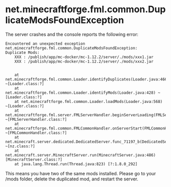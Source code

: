 # net.minecraftforge.fml.common.DuplicateModsFoundException

The server crashes and the console reports the following error:

```
Encountered an unexpected exception
net.minecraftforge.fml.common.DuplicateModsFoundException: 
Duplicate Mods:
	XXX : /publish/app/mc-docker/mc-1.12.2/server/./mods/xxx1.jar
	XXX : /publish/app/mc-docker/mc-1.12.2/server/./mods/xxx2.jar


	at net.minecraftforge.fml.common.Loader.identifyDuplicates(Loader.java:466) ~[Loader.class:?]
	at net.minecraftforge.fml.common.Loader.identifyMods(Loader.java:428) ~[Loader.class:?]
	at net.minecraftforge.fml.common.Loader.loadMods(Loader.java:568) ~[Loader.class:?]
	at net.minecraftforge.fml.server.FMLServerHandler.beginServerLoading(FMLServerHandler.java:98) ~[FMLServerHandler.class:?]
	at net.minecraftforge.fml.common.FMLCommonHandler.onServerStart(FMLCommonHandler.java:333) ~[FMLCommonHandler.class:?]
	at net.minecraft.server.dedicated.DedicatedServer.func_71197_b(DedicatedServer.java:125) ~[nz.class:?]
	at net.minecraft.server.MinecraftServer.run(MinecraftServer.java:486) [MinecraftServer.class:?]
	at java.lang.Thread.run(Thread.java:823) [?:1.8.0_292]
```

This means you have two of the same mods installed. Please go to your /mods folder, delete the duplicated mod, and restart the server.